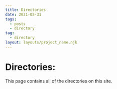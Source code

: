 ```yaml
---
title: Directories
date: 2021-08-31
tags:
  - posts
  - directory
tag:
  - directory
layout: layouts/project_name.njk
---
```


# Directories:

This page contains all of the directories on this site.
 
 